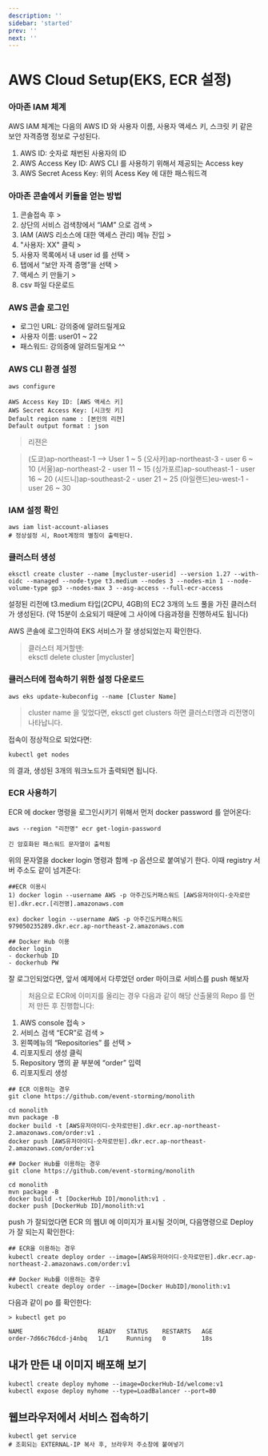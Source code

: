 ```yaml
---
description: ''
sidebar: 'started'
prev: ''
next: ''
---
```


# AWS Cloud Setup(EKS, ECR 설정)

### 아마존 IAM 체계
AWS IAM 체계는 다음의 AWS ID 와 사용자 이름, 사용자 액세스 키, 스크릿 키 같은 보안 자격증명 정보로 구성된다. 
1. AWS ID:  숫자로 채번된 사용자의 ID
1. AWS Access Key ID:  AWS CLI 를 사용하기 위해서 제공되는 Access key
1. AWS Secret Acess Key: 위의 Acess Key 에 대한 패스워드격

### 아마존 콘솔에서 키들을 얻는 방법
1. 콘솔접속 후 > 
2. 상단의 서비스 검색창에서 “IAM” 으로 검색 > 
3. IAM (AWS 리소스에 대한 액세스 관리) 메뉴 진입 >
4.  "사용자: XX" 클릭 >
5.  사용자 목록에서 내 user id 를 선택 > 
6.  탭에서 “보안 자격 증명”을 선택 > 
7.  액세스 키 만들기 > 
8.  csv 파일 다운로드 

### AWS 콘솔 로그인
- 로그인 URL: 강의중에 알려드릴게요
- 사용자 이름: user01 ~ 22
- 패스워드:  강의중에 알려드릴게요 ^^

### AWS CLI 환경 설정
```
aws configure

AWS Access Key ID: [AWS 액세스 키]
AWS Secret Access Key: [시크릿 키]
Default region name : [본인의 리젼]
Default output format : json
```
> 리젼은 

> (도쿄)ap-northeast-1 --> User 1 ~ 5
> (오사카)ap-northeast-3 - user 6 ~ 10 
> (서울)ap-northeast-2 - user 11 ~ 15
> (싱가포르)ap-southeast-1 - user 16 ~ 20
> (시드니)ap-southeast-2 - user 21 ~ 25
> (아일랜드)eu-west-1 - user 26 ~ 30

### IAM 설정 확인
```
aws iam list-account-aliases
# 정상설정 시, Root계정의 별칭이 출력된다.
```

### 클러스터 생성
```
eksctl create cluster --name [mycluster-userid] --version 1.27 --with-oidc --managed --node-type t3.medium --nodes 3 --nodes-min 1 --node-volume-type gp3 --nodes-max 3 --asg-access --full-ecr-access
```

설정된 리전에 t3.medium 타입(2CPU, 4GB)의 EC2 3개의 노드 풀을 가진 클러스터가  생성된다.
(약 15분이 소요되기 때문에 그 사이에 다음과정을 진행하셔도 됩니다)

AWS 콘솔에 로그인하여 EKS 서비스가 잘 생성되었는지 확인한다.

> 클러스터 제거할땐:  
>  eksctl delete cluster [mycluster]

### 클러스터에 접속하기 위한 설정 다운로드
```
aws eks update-kubeconfig --name [Cluster Name]
```
> cluster name 을 잊었다면, eksctl get clusters 하면 클러스터명과 리전명이 나타납니다.

접속이 정상적으로 되었다면:

```
kubectl get nodes
```
의 결과, 생성된 3개의 워크노드가 출력되면  됩니다.


### ECR 사용하기

ECR 에 docker 명령을 로그인시키기 위해서 먼저 docker password 를 얻어온다:  
```
aws --region "리전명" ecr get-login-password 

긴 암호화된 패스워드 문자열이 출력됨
```

위의 문자열을 docker login 명령과 함께 -p 옵션으로 붙여넣기 한다. 이때 registry 서버 주소도 같이 넘겨준다:

```
##ECR 이용시
1) docker login --username AWS -p 아주긴도커패스워드 [AWS유저아이디-숫자로만된].dkr.ecr.[리전명].amazonaws.com

ex) docker login --username AWS -p 아주긴도커패스워드 979050235289.dkr.ecr.ap-northeast-2.amazonaws.com

## Docker Hub 이용
docker login
- dockerhub ID
- dockerhub PW
```

잘 로그인되었다면, 앞서 예제에서 다루었던 order 마이크로 서비스를 push 해보자

> 처음으로 ECR에 이미지를 올리는 경우 다음과 같이 해당 산출물의 Repo 를 먼저 만든 후 진행합니다:


1. AWS console 접속 > 
2. 서비스 검색 “ECR”로 검색 > 
3. 왼쪽메뉴의 “Repositories” 를 선택 >
4. 리포지토리 생성 클릭
5. Repository 명의 끝 부분에 “order” 입력
6. 리포지토리 생성


```
## ECR 이용하는 경우
git clone https://github.com/event-storming/monolith

cd monolith
mvn package -B
docker build -t [AWS유저아이디-숫자로만된].dkr.ecr.ap-northeast-2.amazonaws.com/order:v1 .
docker push [AWS유저아이디-숫자로만된].dkr.ecr.ap-northeast-2.amazonaws.com/order:v1

## Docker Hub를 이용하는 경우 
git clone https://github.com/event-storming/monolith

cd monolith
mvn package -B
docker build -t [DockerHub ID]/monolith:v1 .
docker push [DockerHub ID]/monolith:v1

```

push 가 잘되었다면 ECR 의 웹UI 에 이미지가 표시될 것이며,  다음명령으로 Deploy 가 잘 되는지 확인한다:
```
## ECR을 이용하는 경우
kubectl create deploy order --image=[AWS유저아이디-숫자로만된].dkr.ecr.ap-northeast-2.amazonaws.com/order:v1

## Docker Hub를 이용하는 경우
kubectl create deploy order --image=[Docker HubID]/monolith:v1
```
다음과 같이 po 를 확인한다:
```
> kubectl get po

NAME                     READY   STATUS    RESTARTS   AGE
order-7d66c76dcd-j4nbq   1/1     Running   0          18s
```

## 내가 만든 내 이미지 배포해 보기
```
kubectl create deploy myhome --image=DockerHub-Id/welcome:v1
kubectl expose deploy myhome --type=LoadBalancer --port=80
```
## 웹브라우저에서 서비스 접속하기
```
kubectl get service
# 조회되는 EXTERNAL-IP 복사 후, 브라우저 주소창에 붙여넣기
```
